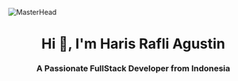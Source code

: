 ![MasterHead](https://firebasestorage.googleapis.com/v0/b/certificate-f7040.appspot.com/o/ROG.gif?alt=media&token=63c54260-df47-4051-952f-6e8da8f9a6f4)
<h1 align="center">Hi 👋, I'm Haris Rafli Agustin</h1>
<h3 align="center">A Passionate FullStack Developer from Indonesia</h3>
